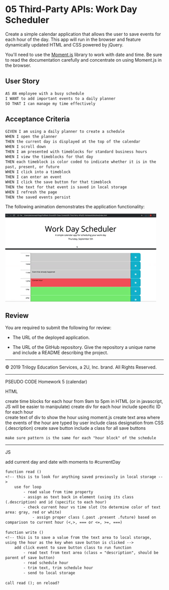 # 05 Third-Party APIs: Work Day Scheduler

Create a simple calendar application that allows the user to save events for each hour of the day. This app will run in the browser and feature dynamically updated HTML and CSS powered by jQuery.

You'll need to use the [Moment.js](https://momentjs.com/) library to work with date and time. Be sure to read the documentation carefully and concentrate on using Moment.js in the browser.

## User Story

```
AS AN employee with a busy schedule
I WANT to add important events to a daily planner
SO THAT I can manage my time effectively
```

## Acceptance Criteria

```
GIVEN I am using a daily planner to create a schedule
WHEN I open the planner
THEN the current day is displayed at the top of the calendar
WHEN I scroll down
THEN I am presented with timeblocks for standard business hours
WHEN I view the timeblocks for that day
THEN each timeblock is color coded to indicate whether it is in the past, present, or future
WHEN I click into a timeblock
THEN I can enter an event
WHEN I click the save button for that timeblock
THEN the text for that event is saved in local storage
WHEN I refresh the page
THEN the saved events persist
```

The following animation demonstrates the application functionality:

![day planner demo](./Assets/05-third-party-apis-homework-demo.gif)

## Review

You are required to submit the following for review:

* The URL of the deployed application.

* The URL of the GitHub repository. Give the repository a unique name and include a README describing the project.

- - -
© 2019 Trilogy Education Services, a 2U, Inc. brand. All Rights Reserved.


---------------------------------------------------------------

PSEUDO CODE Homework 5 (calendar)

HTML

create time blocks for each hour from 9am to 5pm in HTML (or in javascript, JS will be easier to manipulate)
    create div for each hour
        include specific ID for each hour       
    create text of div to show the hour using moment.js
    create text area where the events of the hour are typed by user
        include class designation from CSS (.description)
    create save button
        include a class for all save buttons
    
    make sure pattern is the same for each "hour block" of the schedule        

----------------------------------------------------------------------------------------
JS

add current day and date with moments to #currentDay

    function read ()
    <!-- this is to look for anything saved previously in local storage -->
        use for loop 
            - read value from time property 
            - assign as text back in element (using its class (.description) and id (specific to each hour)
            - check current hour vs time slot (to determine color of text area: gray, red or white)
                - assign proper class (.past .present .future) based on comparison to current hour (<,>, === or <=, >=, ===)
                    
    function write ()
    <!-- this is to save a value from the text area to local storage, using the hour as the key when save button is clicked -->
        add click event to save button class to run function
            - read text from text area (class = "description", should be parent of save button)
            - read schedule hour
            - trim text, trim schedule hour
            - send to local storage

    call read (); on reload?